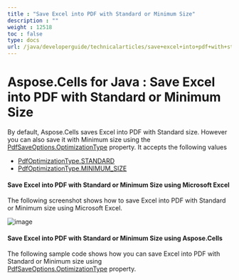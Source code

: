 ```yaml
---
title : "Save Excel into PDF with Standard or Minimum Size" 
description : "" 
weight : 12518 
toc : false
type: docs
url: /java/developerguide/technicalarticles/save+excel+into+pdf+with+standard+or+minimum+size/
---
```


# Aspose.Cells for Java : Save Excel into PDF with Standard or Minimum Size


By default, Aspose.Cells saves Excel into PDF with Standard size. However you can also save it with Minimum size using the [PdfSaveOptions.OptimizationType](https://apireference.aspose.com/java/cells/com.aspose.cells/pdfsaveoptions#OptimizationType) property. It accepts the following values

*   [PdfOptimizationType.STANDARD](https://apireference.aspose.com/java/cells/com.aspose.cells/pdfoptimizationtype#STANDARD)
*   [PdfOptimizationType.MINIMUM\_SIZE](https://apireference.aspose.com/java/cells/com.aspose.cells/pdfoptimizationtype#MINIMUM_SIZE)

#### Save Excel into PDF with Standard or Minimum Size using Microsoft Excel

The following screenshot shows how to save Excel into PDF with Standard or Minimum size using Microsoft Excel.

![image](https://docs2.aspose.com/cells/java/attachments/5276106/5472508.png)

#### Save Excel into PDF with Standard or Minimum Size using Aspose.Cells

The following sample code shows how you can save Excel into PDF with Standard or Minimum size using [PdfSaveOptions.OptimizationType](https://apireference.aspose.com/java/cells/com.aspose.cells/pdfsaveoptions#OptimizationType) property.


